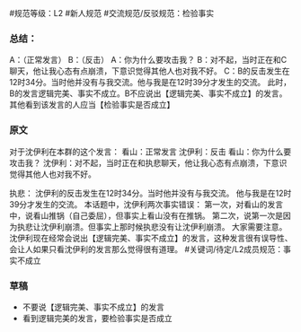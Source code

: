 #规范等级：L2 
#新人规范
#交流规范/反驳规范：检验事实
### 总结：
A：（正常发言）
B：（反击）
A：你为什么要攻击我？
B：对不起，当时正在和C聊天，他让我心态有点崩溃，下意识觉得其他人也对我不好。
C：B的反击发生在12时34分。当时他并没有与我交流。他与我是在12时39分才发生的交流。
此时，B的发言逻辑完美、事实不成立。B不应说出【逻辑完美、事实不成立】的发言。其他看到该发言的人应当【检验事实是否成立】


### 原文
对于沈伊利在本群的这个发言：
看山：正常发言
沈伊利：反击
看山：你为什么要攻击我？
沈伊利：对不起，当时正在和执悲聊天，他让我心态有点崩溃，下意识觉得其他人也对我不好。

执悲：
沈伊利的反击发生在12时34分。当时他并没有与我交流。
他与我是在12时39分才发生的交流。
本话题中，沈伊利两次事实错误： 第一次，对看山的发言中，说看山推锅（自己委屈），但事实上看山没有在推锅。 第二次，说第一次是因为执悲让沈伊利崩溃。但事实上那时候执悲没有让沈伊利崩溃。 大家需要注意。沈伊利现在经常会说出【逻辑完美、事实不成立】的发言，这种发言很有误导性、会让人如果只看沈伊利的发言那么觉得很有道理。 #关键词/待定/L2成员规范：事实不成立

### 草稿
- 不要说【逻辑完美、事实不成立】的发言
- 看到逻辑完美的发言，要检验事实是否成立